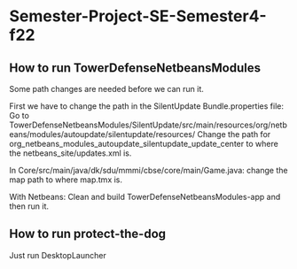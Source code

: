 # Semester-Project-SE-Semester4-f22

## How to run TowerDefenseNetbeansModules
Some path changes are needed before we can run it.

First we have to change the path in the SilentUpdate Bundle.properties file:
Go to TowerDefenseNetbeansModules/SilentUpdate/src/main/resources/org/netbeans/modules/autoupdate/silentupdate/resources/
Change the path for org_netbeans_modules_autoupdate_silentupdate_update_center to where the netbeans_site/updates.xml is.


In Core/src/main/java/dk/sdu/mmmi/cbse/core/main/Game.java:
change the map path to where map.tmx is.


With Netbeans: Clean and build TowerDefenseNetbeansModules-app and then run it.

## How to run protect-the-dog
Just run DesktopLauncher